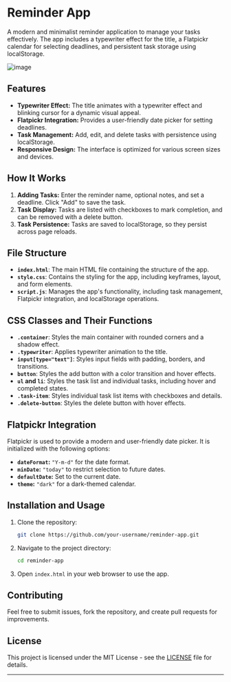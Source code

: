# Reminder App

A modern and minimalist reminder application to manage your tasks effectively. The app includes a typewriter effect for the title, a Flatpickr calendar for selecting deadlines, and persistent task storage using localStorage.

![image](https://github.com/user-attachments/assets/979a2192-5e94-4a4e-8852-c5467220ce55)


## Features

- **Typewriter Effect:** The title animates with a typewriter effect and blinking cursor for a dynamic visual appeal.
- **Flatpickr Integration:** Provides a user-friendly date picker for setting deadlines.
- **Task Management:** Add, edit, and delete tasks with persistence using localStorage.
- **Responsive Design:** The interface is optimized for various screen sizes and devices.

## How It Works

1. **Adding Tasks:** Enter the reminder name, optional notes, and set a deadline. Click "Add" to save the task.
2. **Task Display:** Tasks are listed with checkboxes to mark completion, and can be removed with a delete button.
3. **Task Persistence:** Tasks are saved to localStorage, so they persist across page reloads.

## File Structure

- **`index.html`**: The main HTML file containing the structure of the app.
- **`style.css`**: Contains the styling for the app, including keyframes, layout, and form elements.
- **`script.js`**: Manages the app's functionality, including task management, Flatpickr integration, and localStorage operations.

## CSS Classes and Their Functions

- **`.container`**: Styles the main container with rounded corners and a shadow effect.
- **`.typewriter`**: Applies typewriter animation to the title.
- **`input[type="text"]`**: Styles input fields with padding, borders, and transitions.
- **`button`**: Styles the add button with a color transition and hover effects.
- **`ul` and `li`**: Styles the task list and individual tasks, including hover and completed states.
- **`.task-item`**: Styles individual task list items with checkboxes and details.
- **`.delete-button`**: Styles the delete button with hover effects.

## Flatpickr Integration

Flatpickr is used to provide a modern and user-friendly date picker. It is initialized with the following options:
- **`dateFormat`:** `"Y-m-d"` for the date format.
- **`minDate`:** `"today"` to restrict selection to future dates.
- **`defaultDate`:** Set to the current date.
- **`theme`:** `"dark"` for a dark-themed calendar.

## Installation and Usage

1. Clone the repository:
    ```bash
    git clone https://github.com/your-username/reminder-app.git
    ```
2. Navigate to the project directory:
    ```bash
    cd reminder-app
    ```
3. Open `index.html` in your web browser to use the app.

## Contributing

Feel free to submit issues, fork the repository, and create pull requests for improvements. 

## License

This project is licensed under the MIT License - see the [LICENSE](LICENSE) file for details.

---
